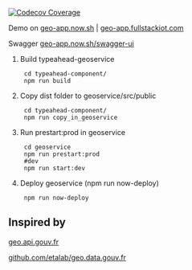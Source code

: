 [![Codecov Coverage](https://img.shields.io/codecov/c/github/kevded/geo-app/master.svg?style=flat-square)](https://codecov.io/gh/kevded/geo-app/)



Demo on [geo-app.now.sh](https://geo-app.now.sh)
|  [geo-app.fullstackiot.com](https://geo-app.fullstackiot.com)

Swagger [geo-app.now.sh/swagger-ui](https://geo-app.now.sh/swagger-ui)

1. Build typeahead-geoservice

        cd typeahead-component/ 
        npm run build

2. Copy dist folder to geoservice/src/public
        
        cd typeahead-component/ 
        npm run copy_in_geoservice

3. Run prestart:prod in geoservice

        cd geoservice
        npm run prestart:prod
        #dev
        npm run start:dev


4. Deploy geoservice (npm run now-deploy)

        npm run now-deploy


## Inspired by

[geo.api.gouv.fr](https://geo.api.gouv.fr)

[github.com/etalab/geo.data.gouv.fr](https://github.com/etalab/geo.data.gouv.fr)
